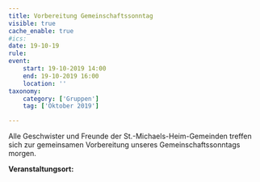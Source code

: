 ```yaml
---
title: Vorbereitung Gemeinschaftssonntag
visible: true
cache_enable: true
#ics: 
date: 19-10-19
rule: 
event:
	start: 19-10-2019 14:00
	end: 19-10-2019 16:00
	location: ''
taxonomy:
	category: ['Gruppen']
	tag: ['Oktober 2019']

---
```

Alle Geschwister und Freunde der St.-Michaels-Heim-Gemeinden treffen sich zur gemeinsamen Vorbereitung unseres Gemeinschaftssonntags morgen.



**Veranstaltungsort:** 

